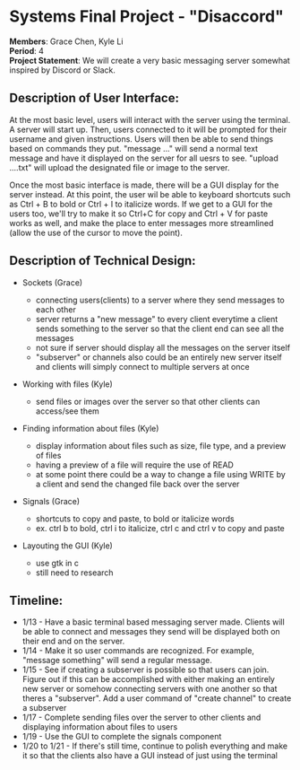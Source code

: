 # Systems Final Project - "Disaccord"
**Members**: Grace Chen, Kyle Li <br>
**Period**: 4 <br>
**Project Statement**: We will create a very basic messaging server somewhat inspired by Discord or Slack. <br>
## Description of User Interface:
At the most basic level, users will interact with the server using the terminal. A server will start up. Then, users connected to it will be prompted for their username and given instructions. Users will then be able to send things based on commands they put. "message ..." will send a normal text message and have it displayed on the server for all uesrs to see. "upload ....txt" will upload the designated file or image to the server. 

Once the most basic interface is made, there will be a GUI display for the server instead. At this point, the user wil be able to keyboard shortcuts such as Ctrl + B to bold or Ctrl + I to italicize words. If we get to a GUI for the users too, we'll try to make it so Ctrl+C for copy and Ctrl + V for paste works as well, and make the place to enter messages more streamlined (allow the use of the cursor to move the point).

## Description of Technical Design:
* Sockets (Grace)
  * connecting users(clients) to a server where they send messages to each other
  * server returns a "new message" to every client everytime a client sends something to the server so that the client end can see all the messages
  * not sure if server should display all the messages on the server itself
  * "subserver" or channels also could be an entirely new server itself and clients will simply connect to multiple servers at once

* Working with files (Kyle)
  * send files or images over the server so that other clients can access/see them

* Finding information about files (Kyle)
  * display information about files such as size, file type, and a preview of files
  * having a preview of a file will require the use of READ
  * at some point there could be a way to change a file using WRITE by a client and send the changed file back over the server 

* Signals (Grace)
  * shortcuts to copy and paste, to bold or italicize words 
  * ex. ctrl b to bold, ctrl i to italicize, ctrl c and ctrl v to copy and paste

* Layouting the GUI (Kyle)
  *  use gtk in c
  *  still need to research

## Timeline:
* 1/13 - Have a basic terminal based messaging server made. Clients will be able to connect and messages they send will be displayed both on their end and on the server.
* 1/14 - Make it so user commands are recognized. For example, "message something" will send a regular message. 
* 1/15 - See if creating a subserver is possible so that users can join. Figure out if this can be accomplished with either making an entirely new server or somehow connecting servers with one another so that theres a "subserver". Add a user command of "create channel" to create a subserver
* 1/17 - Complete sending files over the server to other clients and displaying information about files to users
* 1/19 - Use the GUI to complete the signals component
* 1/20 to 1/21 - If there's still time, continue to polish everything and make it so that the clients also have a GUI instead of just using the terminal 
